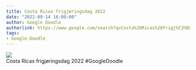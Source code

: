 ```yaml
---
title: Costa Ricas frigjøringsdag 2022
date: "2022-09-14 16:00:00"
author: Google Doodle
authorlink: https://www.google.com/search?q=Costa%20Ricas%20frigj%C3%B8ringsdag%202022
tags:
- Google-Doodle
---
```

<img src="https://www.google.com/logos/doodles/2022/costa-rica-independence-day-2022-6753651837109641-law.gif" referrerpolicy="no-referrer"><br>Costa Ricas frigjøringsdag 2022 #GoogleDoodle
